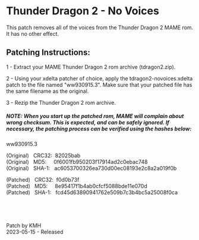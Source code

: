 # **Thunder Dragon 2 - No Voices**

This patch removes all of the voices from the Thunder Dragon 2 MAME rom. It has no other effect.


## Patching Instructions:

1 - Extract your MAME Thunder Dragon 2 rom archive (tdragon2.zip).

2 - Using your xdelta patcher of choice, apply the tdragon2-novoices.xdelta patch to the file named "ww930915.3". Make sure that your patched file has the same filename as the original.

3 - Rezip the Thunder Dragon 2 rom archive.
  
  
##### NOTE: When you start up the patched rom, MAME will complain about wrong checksum. This is expected, and can be safely ignored. If necessary, the patching process can be verified using the hashes below:
  
ww930915.3

(Original) &nbsp; CRC32:&nbsp; 82025bab  
(Original) &nbsp; MD5:  &nbsp; &nbsp;   0f6001fb950203f17914ad2c0ebac748  
(Original) &nbsp; SHA-1: &nbsp; ac6053700326ea730d00ec08193e2c8a2a019f0b  
  
(Patched) &nbsp; CRC32:&nbsp; f0d0b73f  
(Patched) &nbsp; MD5:  &nbsp; &nbsp;   8e95417f1b4ab0cfcf5088bde11e070d  
(Patched) &nbsp;  SHA-1: &nbsp; fcd45d63890941762e509b7c3b4bc5a25008f0ca  

## &nbsp;

Patch by KMH  
2023-05-15 - Released
